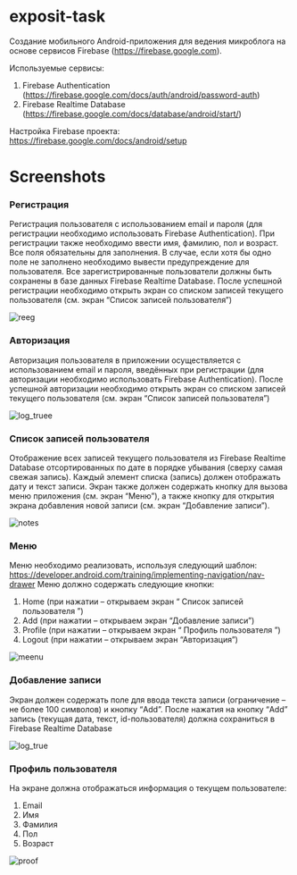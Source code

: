 # exposit-task
Создание мобильного Android-приложения для ведения микроблога на основе сервисов Firebase (https://firebase.google.com).

Используемые сервисы:
1. Firebase Authentication (https://firebase.google.com/docs/auth/android/password-auth)
2. Firebase Realtime Database (https://firebase.google.com/docs/database/android/start/)

Настройка Firebase проекта:
https://firebase.google.com/docs/android/setup
# Screenshots
### Регистрация
Регистрация пользователя с использованием email и пароля (для регистрации необходимо использовать Firebase Authentication).
При регистрации также необходимо ввести имя, фамилию, пол и возраст. 
Все поля обязательны для заполнения. В случае, если хотя бы одно поле не заполнено необходимо вывести предупреждение для пользователя.
Все зарегистрированные пользователи должны быть сохранены в базе данных Firebase Realtime Database.
После успешной регистрации необходимо открыть экран со списком записей текущего пользователя (см. экран “Список записей пользователя”)

![reeg](https://user-images.githubusercontent.com/33718827/48222878-c391f900-e3a6-11e8-97ad-1c05c35208a5.jpg)


### Авторизация
Авторизация пользователя в приложении осуществляется с использованием email и пароля, введённых при регистрации (для авторизации необходимо использовать Firebase Authentication).
После успешной авторизации необходимо открыть экран со списком записей текущего пользователя (см. экран “Список записей пользователя”)

![log_truee](https://user-images.githubusercontent.com/33718827/48223090-42873180-e3a7-11e8-85ea-805d1aa1d60e.jpg)


### Список записей пользователя
Отображение всех записей текущего пользователя из Firebase Realtime Database отсортированных по дате в порядке убывания (сверху самая свежая запись). Каждый элемент списка (запись) должен отображать дату и текст записи.
Экран также должен содержать кнопку для вызова меню приложения (см. экран “Меню”), а также кнопку для открытия экрана добавления новой записи (см. экран “Добавление записи”).

![notes](https://user-images.githubusercontent.com/33718827/48236817-f521b900-e3d4-11e8-86cc-fb70f9c59af5.jpg)


### Меню
Меню необходимо реализовать, используя следующий шаблон: https://developer.android.com/training/implementing-navigation/nav-drawer
Меню должно содержать следующие кнопки:
1.	Home (при нажатии – открываем экран “ Список записей пользователя ”)
2.	Add (при нажатии – открываем экран “Добавление записи”)
3.	Profile (при нажатии – открываем экран “ Профиль пользователя ”)
4.	Logout (при нажатии – открываем экран “Авторизация”)

![meenu](https://user-images.githubusercontent.com/33718827/48222925-e15f5e00-e3a6-11e8-8a44-6079bf5f63f7.jpg)


### Добавление записи
Экран должен содержать поле для ввода текста записи (ограничение – не более 100 символов) и кнопку “Add”. После нажатия на кнопку “Add” запись (текущая дата, текст, id-пользователя) должна сохраниться в Firebase Realtime Database

![log_true](https://user-images.githubusercontent.com/33718827/48222681-351d7780-e3a6-11e8-9f40-3e341faa091d.jpg)

### Профиль пользователя
На экране должна отображаться информация о текущем пользователе:
1.	Email
2.	Имя
3.	Фамилия
4.	Пол
5.	Возраст 

![proof](https://user-images.githubusercontent.com/33718827/48222965-ffc55980-e3a6-11e8-8b5e-88da31d88212.jpg)


